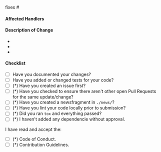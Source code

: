 <!--
**IMPORTANT: Please do not create a Pull Request without creating an issue first.**

Thank you for your pull request. Please provide a description above and review
the requirements below.

Bug fixes and new features should include documentation and tests.
-->

fixes #

#### Affected Handlers
<!-- Please provide affected handlers. -->

#### Description of Change
<!-- Please provide a description of the change here. -->
-
-
-

#### Checklist
<!-- Only the fields marked with (*) are Mandatory for bugfixes. -->

- [ ] Have you documented your changes?
- [ ] Have you added or changed tests for your code?
- [ ] (*) Have you created an issue first?
- [ ] (*) Have you checked to ensure there aren't other open Pull Requests
      for the same update/change?
- [ ] (*) Have you created a newsfragment in `./news/`?
- [ ] (*) Have you lint your code locally prior to submission?
- [ ] (*) Did you ran `tox` and everything passed?
- [ ] (*) I haven't added any dependencie without approval.

<!-- [Code of Conduct & Contribution Guidlines](https://matrixctl.rtfd.io/en/latest/contributer_documentation/index.html). -->
I have read and accept the:

- [ ] (*) Code of Conduct.
- [ ] (*) Contribution Guidelines.
